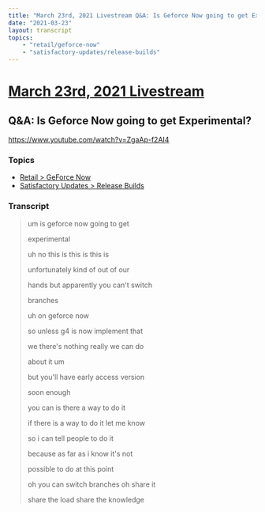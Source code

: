 ```yaml
---
title: "March 23rd, 2021 Livestream Q&A: Is Geforce Now going to get Experimental?"
date: "2021-03-23"
layout: transcript
topics:
    - "retail/geforce-now"
    - "satisfactory-updates/release-builds"
---
```

# [March 23rd, 2021 Livestream](../2021-03-23.md)
## Q&A: Is Geforce Now going to get Experimental?
https://www.youtube.com/watch?v=ZgaAp-f2AI4

### Topics
* [Retail > GeForce Now](../topics/retail/geforce-now.md)
* [Satisfactory Updates > Release Builds](../topics/satisfactory-updates/release-builds.md)

### Transcript

> um is geforce now going to get
>
> experimental
>
> uh no this is this is this is
>
> unfortunately kind of out of our
>
> hands but apparently you can't switch
>
> branches
>
> uh on geforce now
>
> so unless g4 is now implement that
>
> we there's nothing really we can do
>
> about it um
>
> but you'll have early access version
>
> soon enough
>
> you can is there a way to do it
>
> if there is a way to do it let me know
>
> so i can tell people to do it
>
> because as far as i know it's not
>
> possible to do at this point
>
> oh you can switch branches oh share it
>
> share the load share the knowledge
